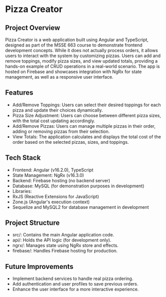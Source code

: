 # Pizza Creator

## Project Overview
Pizza Creator is a web application built using Angular and TypeScript, designed as part of the MSSE 663 course to demonstrate frontend development concepts. While it does not actually process orders, it allows users to interact with the system by customizing pizzas. Users can add and remove toppings, modify pizza sizes, and view updated totals, providing a hands-on example of CRUD operations in a real-world scenario. The app is hosted on Firebase and showcases integration with NgRx for state management, as well as a responsive user interface.

## Features
- Add/Remove Toppings: Users can select their desired toppings for each pizza and update their choices dynamically.
- Pizza Size Adjustment: Users can choose between different pizza sizes, with the total cost updating accordingly.
- Add/Remove Pizzas: Users can manage multiple pizzas in their order, adding or removing pizzas from their selection.
- View Totals: The application calculates and displays the total cost of the order based on the selected pizzas, sizes, and toppings.

## Tech Stack
- Frontend: Angular (v16.2.0), TypeScript
- State Management: NgRx (v16.3.0)
- Backend: Firebase hosting (no backend server)
- Database: MySQL (for demonstration purposes in development)
- Libraries:
- RxJS (Reactive Extensions for JavaScript)
- Zone.js (Angular's execution context)
- Sequelize and MySQL2 for database management in development

## Project Structure
- src/: Contains the main Angular application code.
- api/: Holds the API logic (for development only).
- ngrx/: Manages state using NgRx store and effects.
- firebase/: Handles Firebase hosting for production.

## Future Improvements
- Implement backend services to handle real pizza ordering.
- Add authentication and user profiles to save previous orders.
- Enhance the user interface for a more interactive experience.
